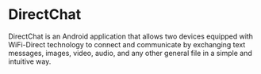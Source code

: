 # DirectChat
DirectChat is an Android application that allows two devices equipped with WiFi-Direct technology to connect and communicate by exchanging text messages, images, video, audio, and any other general file in a simple and intuitive way.
